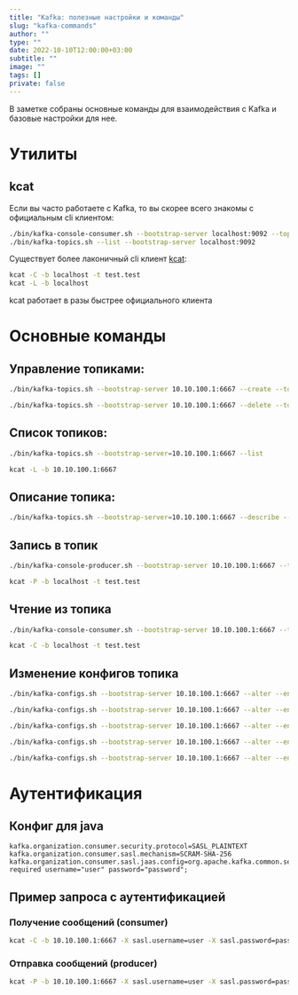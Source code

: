 ```yaml
---
title: "Kafka: полезные настройки и команды"
slug: "kafka-commands"
author: ""
type: ""
date: 2022-10-10T12:00:00+03:00
subtitle: ""
image: ""
tags: []
private: false
---
```

В заметке собраны основные команды для взаимодействия с Kafka и базовые настройки для нее.

<!--more-->
# Утилиты
## kcat
Если вы часто работаете с Kafka, то вы скорее всего знакомы с официальным cli клиентом:
```bash
./bin/kafka-console-consumer.sh --bootstrap-server localhost:9092 --topic test.test --from-beginning
./bin/kafka-topics.sh --list --bootstrap-server localhost:9092
```

Существует более лаконичный cli клиент [kcat](https://github.com/edenhill/kcat):
```bash
kcat -C -b localhost -t test.test
kcat -L -b localhost
```

kcat работает в разы быстрее официального клиента

# Основные команды
## Управление топиками:
```bash
./bin/kafka-topics.sh --bootstrap-server 10.10.100.1:6667 --create --topic test.test --partitions 2 --replication-factor 1

./bin/kafka-topics.sh --bootstrap-server 10.10.100.1:6667 --delete --topic test.test
```

## Список топиков:
```bash
./bin/kafka-topics.sh --bootstrap-server=10.10.100.1:6667 --list
```
```bash
kcat -L -b 10.10.100.1:6667
```

## Описание топика:
```bash
./bin/kafka-topics.sh --bootstrap-server=10.10.100.1:6667 --describe --topic test.test
```

## Запись в топик
```bash
./bin/kafka-console-producer.sh --bootstrap-server 10.10.100.1:6667 --topic test.test
```
```bash
kcat -P -b localhost -t test.test
```

## Чтение из топика
```bash
./bin/kafka-console-consumer.sh --bootstrap-server 10.10.100.1:6667 --topic test.test
```
```bash
kcat -C -b localhost -t test.test
```

## Изменение конфигов топика
```bash
./bin/kafka-configs.sh --bootstrap-server 10.10.100.1:6667 --alter --entity-type topics --entity-name test.test --add-config retention.ms=-1
```

```bash
./bin/kafka-configs.sh --bootstrap-server 10.10.100.1:6667 --alter --entity-type topics --entity-name test.test --add-config retention.bytes=-1
```

```bash
./bin/kafka-configs.sh --bootstrap-server 10.10.100.1:6667 --alter --entity-type topics --entity-name test.test --add-config retention.ms=-1
```

```bash
./bin/kafka-configs.sh --bootstrap-server 10.10.100.1:6667 --alter --entity-type topics --entity-name test.test --add-config cleanup.policy=compact
```

```bash
./bin/kafka-configs.sh --bootstrap-server 10.10.100.1:6667 --alter --entity-type topics --entity-name test.test --delete-config retention.bytes --delete-config retention.ms
```

# Аутентификация
## Конфиг для java
```
kafka.organization.consumer.security.protocol=SASL_PLAINTEXT
kafka.organization.consumer.sasl.mechanism=SCRAM-SHA-256
kafka.organization.consumer.sasl.jaas.config=org.apache.kafka.common.security.scram.ScramLoginModule required username="user" password="password";
```

## Пример запроса с аутентификацией
### Получение сообщений (consumer)
```bash
kcat -C -b 10.10.100.1:6667 -X sasl.username=user -X sasl.password=password -t test.test-X security.protocol=sasl_plaintext -X sasl.mechanism=SCRAM-SHA-256
```

### Отправка сообщений (producer)
```bash
kcat -P -b 10.10.100.1:6667 -X sasl.username=user -X sasl.password=password -t test.test -X security.protocol=sasl_plaintext -X sasl.mechanism=SCRAM-SHA-256
```
